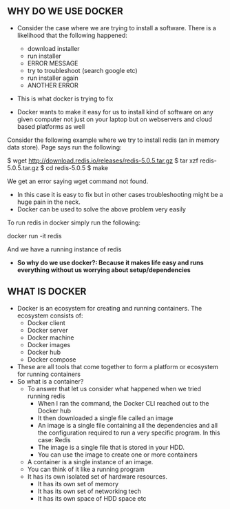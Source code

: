 
WHY DO WE USE DOCKER
--------------------

- Consider the case where we are trying to install a software. There is a likelihood that the following happened:
  
  - download installer
  - run installer
  - ERROR MESSAGE
  - try to troubleshoot (search google etc)
  - run installer again
  - ANOTHER ERROR

- This is what docker is trying to fix
- Docker wants to make it easy for us to install kind of software on any given computer not just on your laptop but on webservers and cloud based platforms as well

Consider the following example where we try to install redis (an in memory data store). Page says run the following:

  $ wget http://download.redis.io/releases/redis-5.0.5.tar.gz
  $ tar xzf redis-5.0.5.tar.gz
  $ cd redis-5.0.5
  $ make

We get an error saying wget command not found. 

- In this case it is easy to fix but in other cases troubleshooting might be a huge pain in the neck.
- Docker can be used to solve the above problem very easily

To run redis in docker simply run the following:

  docker run -it redis

And we have a running instance of redis

- **So why do we use docker?: Because it makes life easy and runs everything without us worrying about setup/dependencies**

WHAT IS DOCKER
---------------

- Docker is an ecosystem for creating and running containers. The ecosystem consists of:
  - Docker client
  - Docker server
  - Docker machine
  - Docker images
  - Docker hub
  - Docker compose
- These are all tools that come together to form a platform or ecosystem for running containers
- So what is a container?
  - To answer that let us consider what happened when we tried running redis
    - When I ran the command, the Docker CLI reached out to the Docker hub
    - It then downloaded a single file called an image
    - An image is a single file containing all the dependencies and all the configuration required to run a very specific program. In this case: Redis
    - The image is a single file that is stored in your HDD.
    - You can use the image to create one or more containers
  - A container is a single instance of an image.
  - You can think of it like a running program
  - It has its own isolated set of hardware resources.
    - It has its own set of memory
    - It has its own set of networking tech
    - It has its own space of HDD space etc

